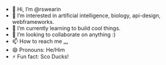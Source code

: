 - 👋 Hi, I’m @rswearin
- 👀 I’m interested in artificial intelligence, biology, api-design, webframeworks.
- 🌱 I’m currently learning to build cool things.
- 💞️ I’m looking to collaborate on anything :)
- 📫 How to reach me [...](https://www.linkedin.com/in/ryan-swearingen/)
- 😄 Pronouns: He/Him
- ⚡ Fun fact: Sco Ducks!

<!---
rswearin/rswearin is a ✨ special ✨ repository because its `README.md` (this file) appears on your GitHub profile.
You can click the Preview link to take a look at your changes.
--->
